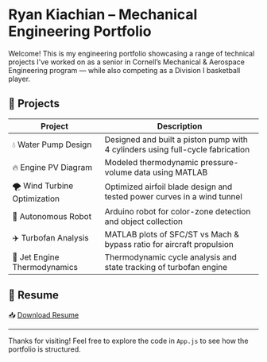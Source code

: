 
# Ryan Kiachian – Mechanical Engineering Portfolio

Welcome! This is my engineering portfolio showcasing a range of technical projects I've worked on as a senior in Cornell’s Mechanical & Aerospace Engineering program — while also competing as a Division I basketball player.

## 📁 Projects

| Project                              | Description                                                                 |
|--------------------------------------|-----------------------------------------------------------------------------|
| 💧 Water Pump Design                 | Designed and built a piston pump with 4 cylinders using full-cycle fabrication |
| 🔥 Engine PV Diagram                | Modeled thermodynamic pressure-volume data using MATLAB                    |
| 🌪 Wind Turbine Optimization        | Optimized airfoil blade design and tested power curves in a wind tunnel     |
| 🤖 Autonomous Robot                | Arduino robot for color-zone detection and object collection               |
| ✈️ Turbofan Analysis               | MATLAB plots of SFC/ST vs Mach & bypass ratio for aircraft propulsion     |
| 🚀 Jet Engine Thermodynamics       | Thermodynamic cycle analysis and state tracking of turbofan engine         |

## 📄 Resume

📥 [Download Resume](./public/resume.pdf)

---

Thanks for visiting! Feel free to explore the code in `App.js` to see how the portfolio is structured.
